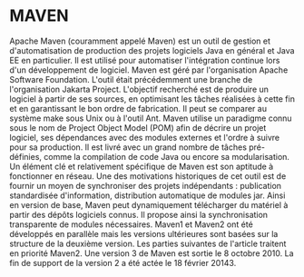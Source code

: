 # MAVEN
Apache Maven (couramment appelé Maven) est un outil de gestion et d'automatisation de production des projets logiciels Java en général et Java EE en particulier. Il est utilisé pour automatiser l'intégration continue lors d'un développement de logiciel. Maven est géré par l'organisation Apache Software Foundation. L'outil était précédemment une branche de l'organisation Jakarta Project.  L'objectif recherché est de produire un logiciel à partir de ses sources, en optimisant les tâches réalisées à cette fin et en garantissant le bon ordre de fabrication.  Il peut se comparer au système make sous Unix ou à l'outil Ant.  Maven utilise un paradigme connu sous le nom de Project Object Model (POM) afin de décrire un projet logiciel, ses dépendances avec des modules externes et l'ordre à suivre pour sa production. Il est livré avec un grand nombre de tâches pré-définies, comme la compilation de code Java ou encore sa modularisation.  Un élément clé et relativement spécifique de Maven est son aptitude à fonctionner en réseau. Une des motivations historiques de cet outil est de fournir un moyen de synchroniser des projets indépendants : publication standardisée d'information, distribution automatique de modules jar. Ainsi en version de base, Maven peut dynamiquement télécharger du matériel à partir des dépôts logiciels connus. Il propose ainsi la synchronisation transparente de modules nécessaires.  Maven1 et Maven2 ont été développés en parallèle mais les versions ultérieures sont basées sur la structure de la deuxième version. Les parties suivantes de l'article traitent en priorité Maven2. Une version 3 de Maven est sortie le 8 octobre 2010. La fin de support de la version 2 a été actée le 18 février 20143.
